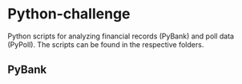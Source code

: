 # Python-challenge
Python scripts for analyzing financial records (PyBank) and poll data (PyPoll).
The scripts can be found in the respective folders. 

## PyBank


